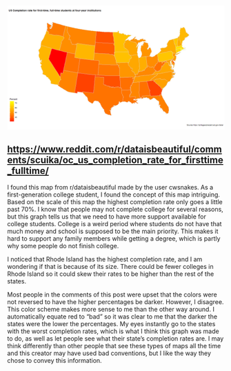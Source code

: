 ![US College Completion Rates](/images/USCompletionRates.png)

https://www.reddit.com/r/dataisbeautiful/comments/scuika/oc_us_completion_rate_for_firsttime_fulltime/  
---

I found this map from r/dataisbeautiful made by the user cwsnakes. As a first-generation college student, I found the concept of this map intriguing. 
Based on the scale of this map the highest completion rate only goes a little past 70%. 
I know that people may not complete college for several reasons, but this graph tells us that we need to have more support available for college students. 
College is a weird period where students do not have that much money and school is supposed to be the main priority. 
This makes it hard to support any family members while getting a degree, which is partly why some people do not finish college. 

I noticed that Rhode Island has the highest completion rate, and I am wondering if that is because of its size. 
There could be fewer colleges in Rhode Island so it could skew their rates to be higher than the rest of the states. 

Most people in the comments of this post were upset that the colors were not reversed to have the higher percentages be darker. However, I disagree. 
This color scheme makes more sense to me than the other way around. 
I automatically equate red to “bad” so it was clear to me that the darker the states were the lower the percentages. 
My eyes instantly go to the states with the worst completion rates, which is what I think this graph was made to do, 
as well as let people see what their state’s completion rates are. 
I may think differently than other people that see these types of maps all the time and this creator may have used bad conventions, 
but I like the way they chose to convey this information. 
